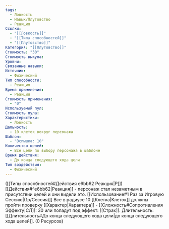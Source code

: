 ```yaml
---
tags:
  - Ловкость
  - Навык/Плутовство
  - Реакция
Ссылки:
  - "[[Ловкость]]"
  - "[[Типы способностей]]"
  - "[[Плутовство]]"
Категория: "[[Плутовство]]"
Стоимость: "30"
Стоимость выкупа: 
Уровни: 
Связанные навыки: 
Источник:
  - Физический
Тип способности:
  - Реакция
Время применения:
  - Реакция
Стоимость применения:
  - "0"
Используемый пул: 
Стоимость пула: 
Характеристики:
  - Ловкость
Дальность:
  - 10 клеток вокруг персонажа
Шаблон:
  - "Вспышка: 10"
Количество целей:
  - Все цели по выбору персонажа в шаблоне
Время действия:
  - До конца следующего хода цели
Тип воздействия:
  - Физический
---
```

([[Типы способностей#Действия e6bb62 Реакция|Р]]) [[Действия#^e6bb62|Реакция]] - персонаж стал незаметным в присутствии целей и они видели это. [[Использование#1 Раз за Игровую Сессию|(1р/Сессия)]]  Все в радиусе 10 [[Клетка|Клеток]] должны пройти проверку [[Характер|Характера]] - [[Сложность#Cопротивления Эффекту|СЛ]]: 30 или попадут под эффект: [[Страх]]. Длительность: [[Длительность#До конца следующего хода цели|до конца следующего хода целей]]. (0 Ресурсов)